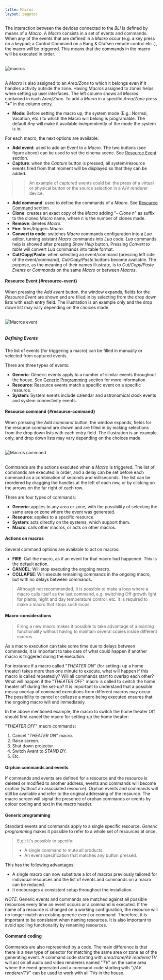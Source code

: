```yaml
---
title: Macros
layout: pagetoc
---
```


The interaction between the devices connected to the _BLI_ is defined by means of a _Macro_. A _Macro_ consists in a set of events and commands. 
When any of the events that are defined in a _Macro_ occur (e.g. a key press on a keypad; a Control Command on a Bang & Olufsen remote control etc
.), the macro will be triggered. This means that the commands in the macro will be executed in order. 

<br>
<div class="text-center">
  <img src="https://khimo.github.io/bli-guides/pictures/bli-pro-user-guide/macros.png" class="img-fluid" alt="macros"/>
</div>
<br>

A _Macro_ is also assigned to an _Area/Zone_ to which it belongs even if it handles activity outside the zone. Having _Macros_ assigned to zones 
helps when setting up user interfaces. The left column shows all _Macros_ contained in each _Area/Zone_. To add a _Macro_ in a specific _Area/Zone_ press "**+**" in the column entry. 

+ **Mode**: Before setting the macro up, the system mode (E.g.: Normal, Vacation, etc.) to which the Macro will belong is programable. The default _Any_ will make it available independently of the mode the system is in.

For each macro, the next options are available:

+ **Add event**: used to add an _Event_ to a _Macro_. The two buttons (see figure above) can be used to set the cinema scene. See 
[Resource Event](#resource-event) section.
+ **Capture**: when the _Capture_ button is pressed, all system/resource events fired from that moment will be displayed so that they can be added.
>> An example of captured events could be: the press of a virtual or physical button or the source selection in a A/V renderer device.

+ **Add command**: used to define the commands of a _Macro_. See [Resource Command](#resource-command) section.
+ **Clone**: creates an exact copy of the _Macro_ adding "_- Clone n_" as suffix to the cloned _Macro_ name, where _n_ is the number of clones made.
+ **Remove**: deletes _Macro_.
+ **Fire**: fires/triggers _Macro_.
+ **Convert to code**: switches _Macro_ commands configuration into a _Lua_ editor, turning existant _Macro_ commands into _Lua_ code. _Lua_ 
commands help is showed after pressing _Show Help_ button. Pressing _Convert to table_ will convert _Lua_ commands into table format.
+ **Cut/Copy/Paste**: when selecting an event/command (pressing left side of the event/command), _Cut/Copy/Paste_ buttons become available. The
purpose, as the meaning of their names illustrate, is to _Cut/Copy/Paste_ _Events_ or _Commands_ on the same _Macro_ or between _Macros_.     

#### Resource Event {#resource-event}

When pressing the _Add event_ button, the window expands, fields for the _Resource Event_ are shown and are filled in by selecting from the drop down lists with each entry field. The illustration is an example only and the drop down list may vary depending on the choices made.

<br>
<div class="text-center">
  <img src="https://khimo.github.io/bli-guides/pictures/bli-pro-user-guide/macros-event.png" class="img-fluid" alt="Macros event"/>
</div>
<br>

##### Defining Events 

The list of events (for triggering a macro) can be filled in manually or selected from captured events.

There are three types of events:

+ **Generic**: Generic events apply to a number of similar events throughout the house. See [Generic Programming](#generic-programming) section for
more information.
+ **Resource**: Resource events match a specific event on a specific resource.
+ **System**: System events include calendar and astronomical clock events and system connectivity events.

#### Resource command {#resource-command}

When pressing the _Add command_ button, the window expands, fields for the resource command are shown and are filled in by making selections 
from the drop down lists with each entry field. The illustration is an example only, and drop down lists may vary depending on the choices made.

<br>
<div class="text-center">
  <img src="https://khimo.github.io/bli-guides/pictures/bli-pro-user-guide/macros-command.png" class="img-fluid" alt="Macros command"/>
</div>
<br>

Commands are the actions executed when a _Macro_ is triggered. The list of commands are executed in order, and a delay can be set before each 
command as a combination of seconds and milliseconds. The list can be reordered by dragging the handles at the left of each row, or by clicking on
 the arrows on the far right of each row.

There are four types of commands:

+ **Generic**: applies to any area or zone, with the possibility of selecting the same area or zone where the event was generated.
+ **Resource**: applies to a specific resource.
+ **System**: acts directly on the systems, which support them.
+ **Macro**: calls other macros, or acts on other macros.

#### Actions on macros

Several command options are available to act on macros:

+ **FIRE**: Call the macro, as if an event for that macro had happened. This is the default action.
+ **CANCEL**: Will stop executing the ongoing macro.
+ **COLLAPSE**: Will execute remaining commands in the ongoing macro, but with no delays between commands.

> Although not recommended, it is possible to make a loop where a macro calls itself as the last command, e.g. switching Off growth light
for plants; night and day temperature control, etc. It is required to make a macro that stops such loops.

#### Macro-considerations

> Firing a new macro makes it possible to take advantage of a existing functionality without having to maintain several copies inside different
macros. 

As a macro execution can take some time due to delays between commands, it is important to take care of what could happen if another macro is
triggered during the execution. 

For instance if a macro called "_THEATER ON_" (for setting- up a home theater) takes more than one minute to execute, what will happen if this 
macro is called repeatedly? Will all commands start to overlap each other? What will happen if the "_THEATER OFF_" macro is called to switch the 
home theater off during the set-up? It is important to understand that a possible messy overlap of command executions from different macros may 
occur. The possibility to cancel or collapse a macro being executed ensures that the ongoing macro will end immediately.

In the above mentioned example, the macro to switch the home theater Off should first cancel the macro for setting-up the home theater:

"_THEATER OFF_" macro commands:

1. Cancel "_THEATER ON_" macro.
2. Raise screen.
3. Shut down projector.
4. Switch Avant to _STAND BY._
5. Etc.

#### Orphan commands and events

If commands and events are defined for a resource and the resource is deleted or modified to another address, events and commands will become
orphan (without an associated resource). Orphan events and commands will still be available and refer to the original addressing of the resource.
The macro screen will signal the presence of orphan commands or events by colour coding and text in the macro header.

#### Generic programming

Standard events and commands apply to a single specific resource. _Generic programming_ makes it possible to refer to a whole set of resources at 
once. 
> E.g.: It's possible to specify:
> + A single command to mute all products.
> + An event specification that matches any button pressed.

This has the following advantages:

+ A single macro can now substitute a lot of macros previously tailored for individual resources and the list of events and commands on a macro 
can be reduced.
+ It encourages a consistent setup throughout the installation.

_NOTE_: Generic events and commands are matched against all possible resources every time an event occurs or a command is executed. If the name of
 a resource is changed on a working configuration, the resource will no longer match an existing generic event or command. Therefore, it is 
important to be consistent when naming resources. It is also important to avoid spoiling functionality by renaming resources.

#### Command coding

Commands are also represented by a code. The main difference is that there is a new type of selector for matching the same area or
zone as of the generating event. A command code starting with _$area/$zone/AV renderer/TV_ will act on all audio and video renderers named "_TV_" 
on the same area where the event generated and a command code starting with "_*/*/AV renderer/TV_" can be used to work with all TVs in the house.